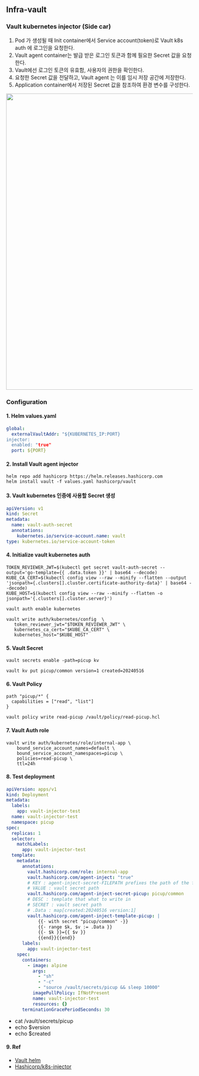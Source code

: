 ## Infra-vault

### Vault kubernetes injector (Side car)

1. Pod 가 생성될 때 Init container에서 Service account(token)로 Vault k8s auth 에 로그인을 요청한다.
2. Vault agent container는 발급 받은 로그인 토큰과 함께 필요한 Secret 값을 요청한다.
3. Vault에선 로그인 토큰의 유효함, 사용자의 권한을 확인한다.
4. 요청한 Secret 값을 전달하고, Vault agent 는 이를 임시 저장 공간에 저장한다.
5. Application container에서 저장된 Secret 값을 참조하여 환경 변수를 구성한다.

<img src = "https://github.com/ecsimsw/pic-up/assets/46060746/f311d849-e2a2-4ac7-b007-16c4f447b38b" width="800px">

### Configuration

#### 1. Helm values.yaml
``` yaml
global:
  externalVaultAddr: "${KUBERNETES_IP:PORT}
injector:
  enabled: "true"
  port: ${PORT}
```

#### 2. Install Vault agent injector
```
helm repo add hashicorp https://helm.releases.hashicorp.com
helm install vault -f values.yaml hashicorp/vault
```

#### 3. Vault kubernetes 인증에 사용할 Secret 생성 
``` yaml
apiVersion: v1
kind: Secret
metadata:
  name: vault-auth-secret
  annotations:
    kubernetes.io/service-account.name: vault
type: kubernetes.io/service-account-token
```
#### 4. Initialize vault kubernetes auth
```
TOKEN_REVIEWER_JWT=$(kubectl get secret vault-auth-secret --output='go-template={{ .data.token }}' | base64 --decode)
KUBE_CA_CERT=$(kubectl config view --raw --minify --flatten --output 'jsonpath={.clusters[].cluster.certificate-authority-data}' | base64 --decode)
KUBE_HOST=$(kubectl config view --raw --minify --flatten -o jsonpath='{.clusters[].cluster.server}')
```
```
vault auth enable kubernetes

vault write auth/kubernetes/config  \
   token_reviewer_jwt="$TOKEN_REVIEWER_JWT" \
   kubernetes_ca_cert="$KUBE_CA_CERT" \
   kubernetes_host="$KUBE_HOST"
```
#### 5. Vault Secret
```
vault secrets enable -path=picup kv

vault kv put picup/common version=1 created=20240516
```

#### 6. Vault Policy
```
path "picup/*" {
  capabilities = ["read", "list"]
}
```
```
vault policy write read-picup /vault/policy/read-picup.hcl
```
#### 7. Vault Auth role
```
vault write auth/kubernetes/role/internal-app \
    bound_service_account_names=default \
    bound_service_account_namespaces=picup \
    policies=read-picup \
    ttl=24h
```
#### 8. Test deployment 
``` yaml
apiVersion: apps/v1
kind: Deployment
metadata:
  labels:
    app: vault-injector-test
  name: vault-injector-test
  namespace: picup
spec:
  replicas: 1
  selector:
    matchLabels:
      app: vault-injector-test
  template:
    metadata:
      annotations:
        vault.hashicorp.com/role: internal-app
        vault.hashicorp.com/agent-inject: "true"
        # KEY : agent-inject-secret-FILEPATH prefixes the path of the file, /vault/secrets directory.
        # VALUE : vault secret path
        vault.hashicorp.com/agent-inject-secret-picup: picup/common
        # DESC : template that what to write in
        # SECRET : vault secret path
        # .Data : map[created:20240516 version:1]
        vault.hashicorp.com/agent-inject-template-picup: |
            {{- with secret "picup/common" -}}
            {{- range $k, $v := .Data }}
            {{- $k }}={{ $v }}
            {{end}}{{end}}
      labels:
        app: vault-injector-test
    spec:
      containers:
        - image: alpine
          args:
            - "sh"
            - "-c"
            - "source /vault/secrets/picup && sleep 10000"
          imagePullPolicy: IfNotPresent
          name: vault-injector-test
          resources: {}
      terminationGracePeriodSeconds: 30
```
- cat /vault/secrets/picup
- echo $version
- echo $created

#### 9. Ref
- [Vault helm](https://github.com/hashicorp/vault-helm)
- [Hashicorp/k8s-injector](https://developer.hashicorp.com/vault/docs/platform/k8s/injector)
